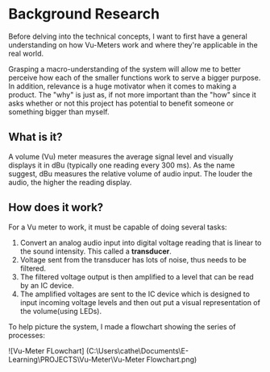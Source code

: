 # Background Research

Before delving into the technical concepts, I want to first have a general understanding on how Vu-Meters work and where they're applicable in the real world. 

Grasping a macro-understanding of the system will allow me to better perceive how each of the smaller functions work to serve a bigger purpose. In addition, relevance is a huge motivator when it comes to making a product. The "why" is just as, if not more important than the "how" since it asks whether or not this project has potential to benefit someone or something bigger than myself.

## What is it?

A volume (Vu) meter measures the average signal level and visually displays it in dBu (typically one reading every 300 ms). As the name suggest, dBu measures the relative volume of audio input. The louder the audio, the higher the reading display.

## How does it work?

For a Vu meter to work, it must be capable of doing several tasks:
  1. Convert an analog audio input into digital voltage reading that is linear to the sound intensity. This called a **transducer**.
  2. Voltage sent from the transducer has lots of noise, thus needs to be filtered.
  3. The filtered voltage output is then amplified to a level that can be read by an IC device.
  4. The amplified voltages are sent to the IC device which is designed to input incoming voltage levels and then out put a visual representation of the volume(using LEDs). 
  
  To help picture the system, I made a flowchart showing the series of processes:
  
  ![Vu-Meter FLowchart] (C:\Users\cathe\Documents\E-Learning\PROJECTS\Vu-Meter\Vu-Meter Flowchart.png)

